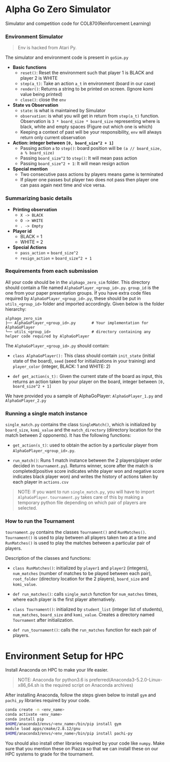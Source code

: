 # Alpha Go Zero Simulator

Simulator and competition code for COL870(Reinforcement Learning)


### Environment Simulator

> Env is hacked from Atari Py.

The simulator and environment code is present in `goSim.py`

- **Basic functions**
    - `reset()`: Reset the environment such that player 1 is BLACK and player 2 is WHITE
    - `step(a_t)`: Take an action `a_t` in environment (board in our case)
    - `render()`: Returns a string to be printed on screen. (Ignore komi value being printed)
    - `close()`: close the `env`
- **State vs Observation**
    - `state`: is what is maintained by Simulator
    - `observation`: is what you will get in return from `step(a_t)` function. Observation is `3 * board_size * board_size` representing where is black, white and empty spaces (Figure out which one is which)
    - Keeping a context of past will be your responsibility, `env` will always return only current observation
- **Action: integer between `[0, board_size^2 + 1]`**
    - Passing action `a` to `step()`: board position will be `(a // board_size, a % board_size)`
    - Passing `board_size^2` to `step()`: It will mean pass action
    - Passing `board_size^2 + 1`: It will mean resign action
- **Special mention**
    - Two consecutive pass actions by players means game is terminated
    - If player one passes but player two does not pass then player one can pass again next time and vice versa.




### Summarizing basic details

- **Printing observation**
    - `X -> BLACK`
    - `O -> WHITE`
    - `. -> Empty`
- **Player id**
    - BLACK = 1
    - WHITE = 2
- **Special Actions**
    - `pass_action` = `board_size^2`    
    - `resign_action` = `board_size^2 + 1`

### Requirements from each submission

All your code should be in the `alphago_zero_sim` folder. This directory should contain a file named `AlphaGoPlayer_<group_id>.py`. `group_id` is the one from your paper presentation groups. If you have extra code files required by `AlphaGoPlayer_<group_id>.py`, these should be put in `utils_<group_id>` folder and imported accordingly. Given below is the folder hierarchy:

    alphago_zero_sim
    ├── AlphaGoPlayer_<group_id>.py       # Your implementation for AlphaGoPlayer
    └── utils_<group_id>                  # directory containing any helper code required by AlphaGoPlayer

The `AlphaGoPlayer_<group_id>.py` should contain:

* `class AlphaGoPlayer():` This class should contain `init_state` (initial state of the board), `seed` (seed for initializations in your training) and `player_color` (integer, BLACK: 1 and WHITE: 2)

* `def get_action(s_t):` Given the current state of the board as input, this returns an action taken by your player on the board, integer between `[0, board_size^2 + 1]`

We have provided you a sample of AlphaGoPlayer: `AlphaGoPlayer_1.py` and `AlphaGoPlayer_2.py`

### Running a single match instance

`single_match.py` contains the class `SingleMatch()`, which is initialized by `board_size`, `komi_value` and the `match_directory` (diirectory location for the match between 2 opponents). It has the following functions:

* `get_action(s_t)`: used to obtain the action by a particular player from `AlphaGoPlayer_<group_id>.py`.

* `run_match()`: Runs 1 match instance between the 2 players(player order decided in `tournament.py`). Returns winner, score after the match is completed(positive score indicates white player won and negative score indicates black player won) and writes the history of actions taken by each player in `actions.csv`

> NOTE: If you want to run `single_match.py`, you will have to import `AlphaGoPlayer`. `tournament.py` takes care of this by making a temporary python file depending on which pair of players are selected.

### How to run the Tournament

`tournament.py` contains the classes `Tournament()` and `RunMatches()`. `Tournament()` is used to play between all players taken two at a time and `RunMatches()` is used to play the matches between a particular pair of players.

Description of the classes and functions:

* `class RunMatches()`: initialized by `player1` and `player2` (integers), `num_matches` (number of matches to be played between each pair), `root_folder` (directory location for the 2 players), `board_size` and `komi_value`.

* `def run_matches()`: calls `single_match` function for `num_matches` times, where each player is the first player alternatively.

* `class Tournament()`: initialized by `student_list` (integer list of students), `num_matches`, `board_size` and `komi_value`. Creates a directory named `Tournament` after initialization.

* `def run_tournament()`: calls the `run_matches` function for each pair of players.

# Environment Setup for HPC

Install Anaconda on HPC to make your life easier.

> NOTE: Anaconda for python3.6 is preferred(Anaconda3-5.2.0-Linux-x86_64.sh is the required script on Anaconda archives)

After installing Anaconda, follow the steps given below to install `gym` and `pachi_py` libraries required by your code.

```bash
conda create -n <env_name>
conda activate <env_name>
conda install pip
$HOME/anaconda3/envs/<env_name>/bin/pip install gym
module load apps/cmake/2.8.12/gnu
$HOME/anaconda3/envs/<env_name>/bin/pip install pachi-py
```

You should also install other libraries required by your code like `numpy`. Make sure that you mention these on Piazza so that we can install these on our HPC systems to grade for the tournament.